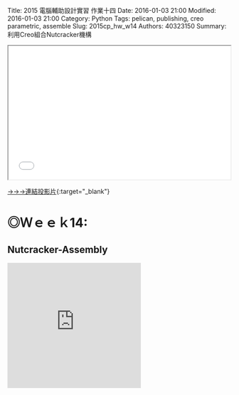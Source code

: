 Title: 2015 電腦輔助設計實習 作業十四
Date: 2016-01-03 21:00
Modified: 2016-01-03 21:00
Category: Python
Tags: pelican, publishing, creo parametric, assemble
Slug: 2015cp_hw_w14
Authors: 40323150
Summary: 利用Creo組合Nutcracker機構

<iframe src="simplest14.html" width="500" height="300"></iframe>

[→→→連結投影片](simplest14.html){:target="_blank"}

◎Ｗｅｅｋ14:
============

<h2>Nutcracker-Assembly</h2>
 
<script src="https://embed.github.com/view/3d/40323150/2015cadp/gh-pages/images/asm0002.stl"></script>

<iframe src="https://player.vimeo.com/video/150985599" width="300" height="281" frameborder="0" webkitallowfullscreen mozallowfullscreen allowfullscreen></iframe>